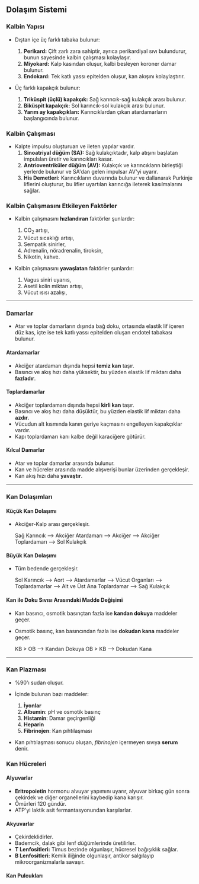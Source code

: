 ## Dolaşım Sistemi

### Kalbin Yapısı
- Dıştan içe üç farklı tabaka bulunur:
	1. **Perikard:** Çift zarlı zara sahiptir, ayrıca perikardiyal sıvı bulundurur, bunun sayesinde kalbin çalışması kolaylaşır.
	2. **Miyokard:** Kalp kasından oluşur, kalbi besleyen koroner damar bulunur.
	3. **Endokard:** Tek katlı yassı epitelden oluşur, kan akışını kolaylaştırır.

- Üç farklı kapakçık bulunur:
	1. **Triküspit (üçlü) kapakçık:** Sağ karıncık-sağ kulakçık arası bulunur.
	2. **Biküspit kapakçık:** Sol karıncık-sol kulakçık arası bulunur.
	3. **Yarım ay kapakçıkları:** Karıncıklardan çıkan atardamarların başlangıcında bulunur.

### Kalbin Çalışması
- Kalpte impulsu oluşturuan ve ileten yapılar vardır.
	1. **Sinoatriyal düğüm (SA):** Sağ kulakçıktadır, kalp atışını başlatan impulsları üretir ve karıncıkları kasar.
	2. **Antrioventriküler düğüm (AV):** Kulakçık ve karıncıkların birleştiği yerlerde bulunur ve SA'dan gelen impulsar AV'yi uyarır.
	3. **His Demetleri:** Karıncıkların duvarında bulunur ve dallanarak Purkinje liflerini oluşturur, bu lifler uyartıları karıncığa ileterek kasılmalarını sağlar.

### Kalbin Çalışmasını Etkileyen Faktörler
- Kalbin çalışmasını **hızlandıran** faktörler şunlardır:
	1. CO<sub>2</sub> artışı,
	2. Vücut sıcaklığı artışı,
	3. Sempatik sinirler,
	4. Adrenalin, nöradrenalin, tiroksin,
	5. Nikotin, kahve.

- Kalbin çalışmasını **yavaşlatan** faktörler şunlardır:
	1. Vagus siniri uyarııs,
	2. Asetil kolin miktarı artışı,
	3. Vücut ısısı azalışı,

---

### Damarlar
- Atar ve toplar damarların dışında bağ doku, ortasında elastik lif içeren düz kas, içte ise tek katlı yassı epitelden oluşan endotel tabakası bulunur.

#### Atardamarlar
- Akciğer atardamarı dışında hepsi **temiz kan** taşır.
- Basıncı ve akış hızı daha yüksektir, bu yüzden elastik lif miktarı daha **fazladır**.

#### Toplardamarlar
- Akciğer toplardamarı dışında hepsi **kirli kan** taşır.
- Basıncı ve akış hızı daha düşüktür, bu yüzden elastik lif miktarı daha **azdır**.
- Vücudun alt kısmında kanın geriye kaçmasını engelleyen kapakçıklar vardır.
- Kapı toplardamarı kanı kalbe değil karaciğere götürür.

#### Kılcal Damarlar
- Atar ve toplar damarlar arasında bulunur.
- Kan ve hücreler arasında madde alışverişi bunlar üzerinden gerçekleşir.
- Kan akış hızı daha **yavaştır**.

---

### Kan Dolaşımları

#### Küçük Kan Dolaşımı
-  Akciğer-Kalp arası gerçekleşir.

	Sağ Karıncık --> Akciğer Atardamarı --> Akciğer --> Akciğer Toplardamarı --> Sol Kulakçık

#### Büyük Kan Dolaşımı
- Tüm bedende gerçekleşir.

	Sol Karıncık --> Aort --> Atardamarlar --> Vücut Organları --> Toplardamarlar --> Alt ve Üst Ana Toplardamar --> Sağ Kulakçık

#### Kan ile Doku Sıvısı Arasındaki Madde Değişimi
- Kan basıncı, osmotik basınçtan fazla ise **kandan dokuya** maddeler geçer.
- Osmotik basınç, kan basıncından fazla ise **dokudan kana** maddeler geçer.  

	KB > OB --> Kandan Dokuya
	OB > KB --> Dokudan Kana
	
--- 

### Kan Plazması
- %90'ı sudan oluşur.
- İçinde bulunan bazı maddeler:
	1. **İyonlar**
	2. **Albumin**: pH ve osmotik basınç
	3. **Histamin**: Damar geçirgenliği
	4. **Heparin**
	5. **Fibrinojen**: Kan pıhtılaşması

- Kan pıhtılaşması sonucu oluşan, *fibrinojen* içermeyen sıvıya **serum** denir.

### Kan Hücreleri
#### Alyuvarlar
- **Eritropoietin** hormonu alvuyar yapımını uyarır, alyuvar birkaç gün sonra çekirdek ve diğer organellerini kaybedip kana karışır.
- Ömürleri 120 gündür.
- ATP'yi laktik asit fermantasyonundan karşılarlar.

#### Akyuvarlar
- Çekirdeklidirler.
- Bademcik, dalak gibi lenf düğümlerinde üretilirler.
- **T Lenfositleri:** Timus bezinde olgunlaşır, hücresel bağışıklık sağlar.
- **B Lenfositleri:** Kemik iliğinde olgunlaşır, antikor salgılayıp mikroorganizmalarla savaşır.

#### Kan Pulcukları